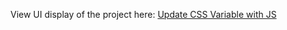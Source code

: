 View UI display of the project here: [Update CSS Variable with JS]([https://link-url-here.org](https://codepen.io/IfeomaN/pen/mdoBmwX)https://codepen.io/IfeomaN/pen/mdoBmwX)
